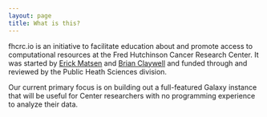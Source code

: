 ```yaml
---
layout: page
title: What is this?
---
```


fhcrc.io is an initiative to facilitate education about and promote access to computational resources at the Fred Hutchinson Cancer Research Center. It was started by [Erick Matsen](http://matsen.fhcrc.org/) and [Brian Claywell](https://github.com/bcclaywell) and funded through and reviewed by the Public Heath Sciences division.

Our current primary focus is on building out a full-featured Galaxy instance that will be useful for Center researchers with no programming experience to analyze their data.
